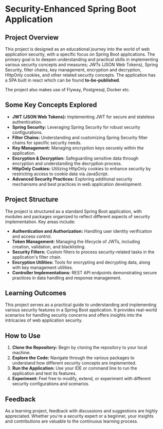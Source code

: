 # Security-Enhanced Spring Boot Application

## Project Overview

This project is designed as an educational journey into the world of web application security, with a specific focus on Spring Boot applications. 
The primary goal is to deepen understanding and practical skills in implementing various security concepts and measures; JWTs (JSON Web Tokens), Spring Security, filter chains, key management, encryption and decryption, HttpOnly cookies, and other related security concepts.
The application has a SPA built in react which can be found **to-be-published**. 

The project also makes use of Flyway, Postgresql, Docker etc.


## Some Key Concepts Explored

- **JWT (JSON Web Tokens):** Implementing JWT for secure and stateless authentication.
- **Spring Security:** Leveraging Spring Security for robust security configurations.
- **Filter Chains:** Understanding and customizing Spring Security filter chains for specific security needs.
- **Key Management:** Managing encryption keys securely within the application.
- **Encryption & Decryption:** Safeguarding sensitive data through encryption and understanding the decryption process.
- **HttpOnly Cookies:** Utilizing HttpOnly cookies to enhance security by restricting access to cookie data via JavaScript.
- **Advanced Security Practices:** Exploring additional security mechanisms and best practices in web application development.

## Project Structure

The project is structured as a standard Spring Boot application, with modules and packages organized to reflect different aspects of security implementation. Key areas include:

- **Authentication and Authorization:** Handling user identity verification and access control.
- **Token Management:** Managing the lifecycle of JWTs, including creation, validation, and blacklisting.
- **Security Filters:** Custom filters to process security-related tasks in the application's filter chain.
- **Encryption Utilities:** Tools for encrypting and decrypting data, along with key management utilities.
- **Controller Implementations:** REST API endpoints demonstrating secure practices in data handling and response management.

## Learning Outcomes

This project serves as a practical guide to understanding and implementing various security features in a Spring Boot application. It provides real-world scenarios for handling security concerns and offers insights into the intricacies of web application security.

## How to Use

1. **Clone the Repository:** Begin by cloning the repository to your local machine.
2. **Explore the Code:** Navigate through the various packages to understand how different security concepts are implemented.
3. **Run the Application:** Use your IDE or command line to run the application and test its features.
4. **Experiment:** Feel free to modify, extend, or experiment with different security configurations and scenarios.

## Feedback

As a learning project, feedback with discussions and suggestions are highly appreciated. Whether you're a security expert or a beginner, your insights and contributions are valuable to the continuous learning process.
